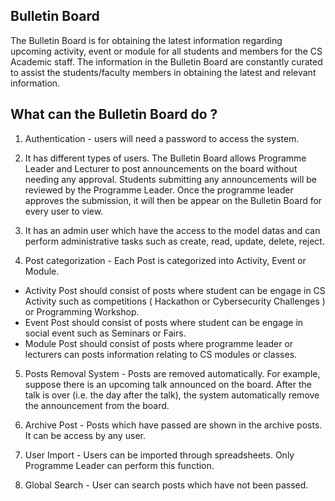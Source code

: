 ## Bulletin Board

The Bulletin Board is for obtaining the latest information regarding upcoming activity, event or module for all students and members for the CS Academic staff. The information in the Bulletin Board are constantly curated to assist the students/faculty members in obtaining the latest and relevant information.

## What can the Bulletin Board do ?

1. Authentication - users will need a password to access the system. 

2. It has different types of users. The Bulletin Board allows Programme Leader and Lecturer to post announcements on the board without needing any approval. Students submitting any announcements will be reviewed by the Programme Leader. Once the programme leader approves the submission, it will then be appear on the Bulletin Board for every user to view.

3. It has an admin user which have the access to the model datas and can perform administrative tasks such as create, read, update, delete, reject. 

4. Post categorization - Each Post is categorized into Activity, Event or Module. 

* Activity Post should consist of posts where student can be engage in CS Activity such as competitions ( Hackathon or Cybersecurity Challenges ) or Programming Workshop.
* Event Post should consist of posts where student can be engage in social event such as Seminars or Fairs.
* Module Post should consist of posts where programme leader or lecturers can posts information relating to CS modules or classes.

5. Posts Removal System - Posts are removed automatically. For example, suppose there is an upcoming talk announced on the board. After the talk is over (i.e. the day after the talk), the system automatically remove the announcement from the board. 

6. Archive Post - Posts which have passed are shown in the archive posts. It can be access by any user.

7. User Import - Users can be imported through spreadsheets. Only Programme Leader can perform this function.

8. Global Search - User can search posts which have not been passed.

